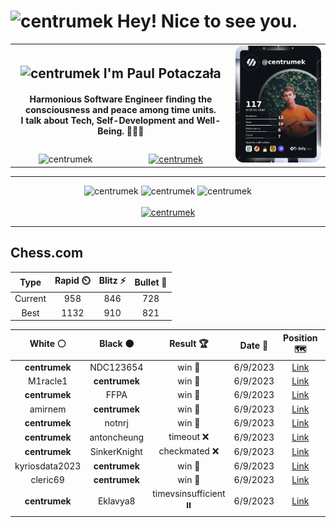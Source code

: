 <h1>
  <img
    src="https://emojis.slackmojis.com/emojis/images/1531849430/4246/blob-sunglasses.gif"
    width="30"
    alt="centrumek"
  />
  Hey! Nice to see you.
</h1>

<table>
  <tbody>
    <tr>
      <td align="center" width="70%" colspan="2">
        <h2>
          <img
            src="https://raw.githubusercontent.com/MartinHeinz/MartinHeinz/master/wave.gif"
            width="30px"
            alt="centrumek"
          />
          I'm Paul Potaczała
        </h2>
        <h4>
          Harmonious Software Engineer finding the consciousness and peace among time units.
          <br/>
          I talk about Tech, Self-Development and Well-Being. 🌿🧘🚀
        </h4>
      </td>
      <td width="30%" rowspan="2">
        <a href="https://app.daily.dev/centrumek">
          <img
            src="./devcard.png"
            alt="centrumek"
          />
        </a>
      </td>
    </tr>
    <tr align="center">
      <td>
        <img
          src="https://komarev.com/ghpvc/?username=centrumek&label=visitors&color=0e75b6&style=flat"
          alt="centrumek"
        >
      </td>
      <td>
        <a href="https://stackoverflow.com/users/14496012/centrumek">
          <img
            src="https://stackoverflow.com/users/flair/14496012.png?theme=dark"
            alt="centrumek"
          >
        </a>
      </td>
    </tr>
  </tbody>
</table>

---
<div align="center">
  <img 
    src="https://github-readme-stats.vercel.app/api?username=centrumek&show_icons=true&count_private=true&theme=darcula&hide_border=true&hide=issues,contribs&bg_color=00000000"
    alt="centrumek"
  />
  <img
    src="https://github-readme-stats.vercel.app/api/top-langs/?username=centrumek&layout=compact&hide_border=true&theme=darcula&bg_color=00000000&langs_count=6&exclude_repo=air-statistic-app"
    alt="centrumek"
  />
  <img 
    src="https://github-readme-streak-stats.herokuapp.com?user=centrumek&theme=darcula&hide_border=true&background=FFFFFF00"
    alt="centrumek"
  />
  <br/>
  <br/>
  <a href="https://www.buymeacoffee.com/centrumek">
    <img
      src="https://cdn.buymeacoffee.com/buttons/v2/default-orange.png"
      height="50"
      width="210"
      alt="centrumek"
    />
  </a>
</div>

---

## Chess.com

<div align="center">
<!--START_SECTION:chessStats-->
<!-- Automatically generated with https://github.com/Balastrong/chess-stats-action -->

| Type | Rapid ⏲️ | Blitz ⚡ | Bullet 🔫 |
|:---:|:---:|:---:|:---:|
| Current | 958 | 846 | 728 |
| Best | 1132 | 910 | 821 |

| White ⚪ | Black ⚫ | Result 🏆 | Date 📅 | Position 🗺️ | Type 🕕 |
|:---:|:---:|:---:|:---:|:---:|:---:|
| **centrumek** | NDC123654 | win 🥇 | 6/9/2023 | <a href="http://www.ee.unb.ca/cgi-bin/tervo/fen.pl?select=2q4k/6Qp/8/p1r2p2/4pP1P/4P1P1/6K1/B6R b - -">Link</a> | Blitz |
| M1racle1 | **centrumek** | win 🥇 | 6/9/2023 | <a href="http://www.ee.unb.ca/cgi-bin/tervo/fen.pl?select=8/p7/2k1p2K/2p1P3/2P2n1P/P7/8/2R5 w - -">Link</a> | Bullet |
| **centrumek** | FFPA | win 🥇 | 6/9/2023 | <a href="http://www.ee.unb.ca/cgi-bin/tervo/fen.pl?select=R7/1pk3r1/p5p1/1P4P1/6K1/8/8/8 b - -">Link</a> | Bullet |
| amirnem | **centrumek** | win 🥇 | 6/9/2023 | <a href="http://www.ee.unb.ca/cgi-bin/tervo/fen.pl?select=1n6/1P2b1pp/1R1p1p2/4k3/2PpP3/3P4/5PPP/6K1 w - -">Link</a> | Bullet |
| **centrumek** | notnrj | win 🥇 | 6/9/2023 | <a href="http://www.ee.unb.ca/cgi-bin/tervo/fen.pl?select=8/6kp/6p1/8/8/1P4P1/r5r1/6RK b - -">Link</a> | Bullet |
| **centrumek** | antoncheung | timeout ❌ | 6/9/2023 | <a href="http://www.ee.unb.ca/cgi-bin/tervo/fen.pl?select=1kr5/pb6/n7/1pPpPpP1/1P1P1P2/P3P3/1BK2Q2/2r5 w - -">Link</a> | Bullet |
| **centrumek** | SinkerKnight | checkmated ❌ | 6/9/2023 | <a href="http://www.ee.unb.ca/cgi-bin/tervo/fen.pl?select=5b1r/1Qpbkppp/2p1p3/2P5/6n1/2B1P3/P2N1q2/R4KN1 w - -">Link</a> | Bullet |
| kyriosdata2023 | **centrumek** | win 🥇 | 6/9/2023 | <a href="http://www.ee.unb.ca/cgi-bin/tervo/fen.pl?select=1k2r2r/pp3Q1P/8/3p4/8/3NP3/PPP3PP/R5K1 w - -">Link</a> | Bullet |
| cleric69 | **centrumek** | win 🥇 | 6/9/2023 | <a href="http://www.ee.unb.ca/cgi-bin/tervo/fen.pl?select=4r1k1/p6p/8/4Q3/8/2P5/1P3PPP/1R4K1 w - -">Link</a> | Bullet |
| **centrumek** | Eklavya8 | timevsinsufficient ⏸️ | 6/9/2023 | <a href="http://www.ee.unb.ca/cgi-bin/tervo/fen.pl?select=8/8/5K2/8/6k1/8/7q/8 b - -">Link</a> | Bullet |

<!--END_SECTION:chessStats-->
</div>
<!--
**centrumek/centrumek** is a ✨ _special_ ✨ repository because its `README.md` (this file) appears on your GitHub profile.

Here are some ideas to get you started:

- 🔭 I’m currently working on ...
- 🌱 I’m currently learning ...
- 👯 I’m looking to collaborate on ...
- 🤔 I’m looking for help with ...
- 💬 Ask me about ...
- 📫 How to reach me: ...
- 😄 Pronouns: ...
- ⚡ Fun fact: ...
-->
